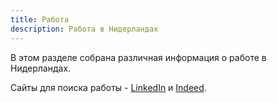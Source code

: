 ```yaml
---
title: Работа
description: Работа в Нидерландах
---
```


В этом разделе собрана различная информация о работе в Нидерландах.

Сайты для поиска работы - [LinkedIn](https://www.linkedin.com/) и [Indeed](https://www.indeed.nl/).